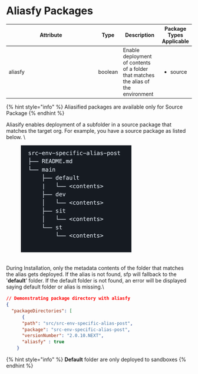# Aliasfy Packages



<table><thead><tr><th width="229">Attribute</th><th>Type</th><th>Description</th><th>Package Types Applicable</th></tr></thead><tbody><tr><td>aliasfy</td><td>boolean</td><td>Enable  deployment of contents of a folder that matches the alias of the environment</td><td><p></p><ul><li>source</li></ul><p></p></td></tr></tbody></table>

{% hint style="info" %}
Aliasified packages are available only for Source Package
{% endhint %}

Aliasify enables deployment of a subfolder in a source package that matches the target org. For example, you have a source package as listed below. \


<figure><img src="../../../.gitbook/assets/image (46).png" alt=""><figcaption></figcaption></figure>

\
During Installation, only the metadata contents of the folder that matches the alias gets deployed. If the alias is not found, sfp will fallback to the '**default**' folder. If the default folder is not found, an error will be displayed saying default folder or alias is missing.\


```json
// Demonstrating package directory with aliasfy
{
  "packageDirectories": [
      {    
      "path": "src/src-env-specific-alias-post",
      "package": "src-env-specific-alias-post",
      "versionNumber": "2.0.10.NEXT",
      "aliasfy" : true
    }
```

{% hint style="info" %}
**Default** folder are only deployed to sandboxes
{% endhint %}
